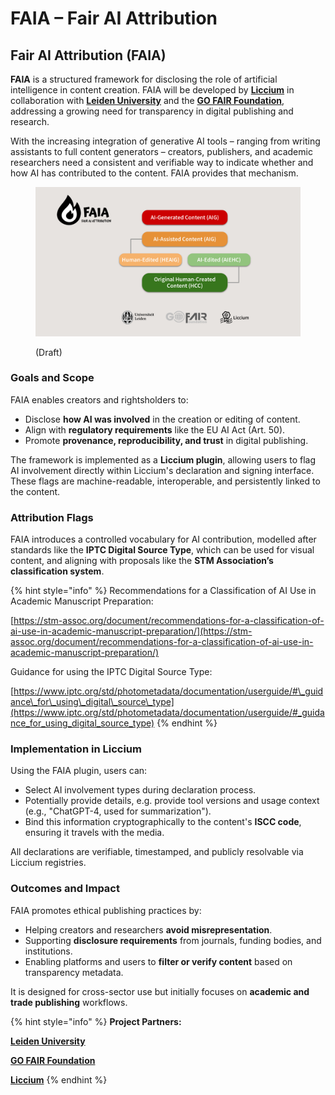 # FAIA – Fair AI Attribution

## Fair AI Attribution (FAIA)

**FAIA** is a structured framework for disclosing the role of artificial intelligence in content creation. FAIA will be developed by [**Liccium**](https://liccium.com/) in collaboration with [**Leiden University**](https://www.universiteitleiden.nl/en) and the [**GO FAIR Foundation**](https://www.gofair.foundation/), addressing a growing need for transparency in digital publishing and research.

With the increasing integration of generative AI tools – ranging from writing assistants to full content generators – creators, publishers, and academic researchers need a consistent and verifiable way to indicate whether and how AI has contributed to the content. FAIA provides that mechanism.

<figure><img src="../.gitbook/assets/FAIA-Overview.jpg" alt="" width="563"><figcaption><p>(Draft)</p></figcaption></figure>

### Goals and Scope

FAIA enables creators and rightsholders to:

* Disclose **how AI was involved** in the creation or editing of content.
* Align with **regulatory requirements** like the EU AI Act (Art. 50).
* Promote **provenance, reproducibility, and trust** in digital publishing.

The framework is implemented as a **Liccium plugin**, allowing users to flag AI involvement directly within Liccium's declaration and signing interface. These flags are machine-readable, interoperable, and persistently linked to the content.

### Attribution Flags

FAIA introduces a controlled vocabulary for AI contribution, modelled after standards like the **IPTC Digital Source Type**, which can be used for visual content, and aligning with proposals like the **STM Association’s classification system**.&#x20;

{% hint style="info" %}
Recommendations for a Classification of AI Use in Academic Manuscript Preparation:

[https://stm-assoc.org/document/recommendations-for-a-classification-of-ai-use-in-academic-manuscript-preparation/](https://stm-assoc.org/document/recommendations-for-a-classification-of-ai-use-in-academic-manuscript-preparation/)

Guidance for using the IPTC Digital Source Type:

[https://www.iptc.org/std/photometadata/documentation/userguide/#\_guidance\_for\_using\_digital\_source\_type](https://www.iptc.org/std/photometadata/documentation/userguide/#_guidance_for_using_digital_source_type)
{% endhint %}

### Implementation in Liccium

Using the FAIA plugin, users can:

* Select AI involvement types during declaration process.
* Potentially provide details, e.g. provide tool versions and usage context (e.g., "ChatGPT-4, used for summarization").
* Bind this information cryptographically to the content's **ISCC code**, ensuring it travels with the media.

All declarations are verifiable, timestamped, and publicly resolvable via Liccium registries.

### Outcomes and Impact

FAIA promotes ethical publishing practices by:

* Helping creators and researchers **avoid misrepresentation**.
* Supporting **disclosure requirements** from journals, funding bodies, and institutions.
* Enabling platforms and users to **filter or verify content** based on transparency metadata.

It is designed for cross-sector use but initially focuses on **academic and trade publishing** workflows.

{% hint style="info" %}
**Project Partners:**&#x20;

[**Leiden University**](https://www.universiteitleiden.nl/en)

[**GO FAIR Foundation**](https://www.gofair.foundation/)

[**Liccium**](https://liccium.com/)
{% endhint %}
